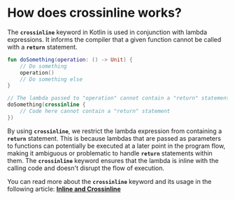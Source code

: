 # How does crossinline works?

The **`crossinline`** keyword in Kotlin is used in conjunction with lambda expressions. It informs the compiler that a given function cannot be called with a **`return`** statement.

```kotlin
fun doSomething(operation: () -> Unit) {
    // Do something
    operation()
    // Do something else
}

// The lambda passed to "operation" cannot contain a "return" statement
doSomething(crossinline {
    // Code here cannot contain a "return" statement
})

```

By using **`crossinline`**, we restrict the lambda expression from containing a **`return`** statement. This is because lambdas that are passed as parameters to functions can potentially be executed at a later point in the program flow, making it ambiguous or problematic to handle **`return`** statements within them. The **`crossinline`** keyword ensures that the lambda is inline with the calling code and doesn't disrupt the flow of execution.

You can read more about the **`crossinline`** keyword and its usage in the following article: [**Inline and Crossinline**](https://medium.com/tompee/idiomatic-kotlin-noinline-and-crossinline-e51014408ff0)